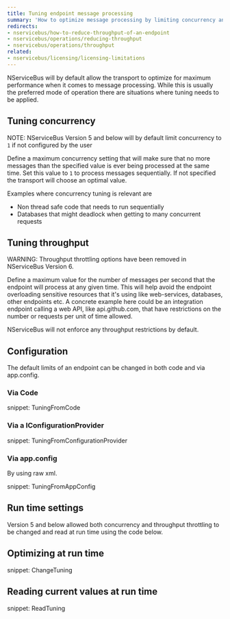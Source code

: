 ```yaml
---
title: Tuning endpoint message processing
summary: 'How to optimize message processing by limiting concurrency and/or throughput.'
redirects:
- nservicebus/how-to-reduce-throughput-of-an-endpoint
- nservicebus/operations/reducing-throughput
- nservicebus/operations/throughput
related:
- nservicebus/licensing/licensing-limitations
---
```


NServiceBus will by default allow the transport to optimize for maximum performance when it comes to message processing. While this is usually the preferred mode of operation there are situations where tuning needs to be applied.


## Tuning concurrency

NOTE: NServiceBus Version 5 and below will by default limit concurrency to `1` if not configured by the user

Define a maximum concurrency setting that will make sure that no more messages than the specified value is ever being processed at the same time. Set this value to `1` to process messages sequentially. If not specified the transport will choose an optimal value.

Examples where concurrency tuning is relevant are

 * Non thread safe code that needs to run sequentially
 * Databases that might deadlock when getting to many concurrent requests


## Tuning throughput

WARNING: Throughput throttling options have been removed in NServiceBus Version 6.

Define a maximum value for the number of messages per second that the endpoint will process at any given time. This will help avoid the endpoint overloading sensitive resources that it's using like web-services, databases, other endpoints etc. A concrete example here could be an integration endpoint calling a web API, like api.github.com, that have restrictions on the number or requests per unit of time allowed.

NServiceBus will not enforce any throughput restrictions by default.


## Configuration

The default limits of an endpoint can be changed in both code and via app.config.


### Via Code

snippet: TuningFromCode


### Via a IConfigurationProvider

snippet: TuningFromConfigurationProvider


### Via app.config

By using raw xml.

snippet: TuningFromAppConfig


## Run time settings

Version 5 and below allowed both concurrency and throughput throttling to be changed and read at run time using the code below.


## Optimizing at run time

snippet: ChangeTuning


## Reading current values at run time

snippet: ReadTuning